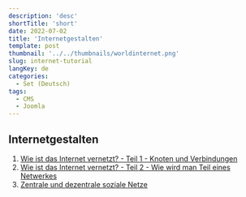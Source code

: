 ```yaml
---
description: 'desc'
shortTitle: 'short'
date: 2022-07-02
title: 'Internetgestalten'
template: post
thumbnail: '../../thumbnails/worldinternet.png'
slug: internet-tutorial
langKey: de
categories:
  - Set (Deutsch)
tags:
  - CMS
  - Joomla
---
```


## Internetgestalten

1. [Wie ist das Internet vernetzt? - Teil 1 - Knoten und Verbindungen](/internet-netz1)
1. [Wie ist das Internet vernetzt? - Teil 2 - Wie wird man Teil eines Netwerkes](/internet-netz2)
1. [Zentrale und dezentrale soziale Netze](/soziale-netze)
